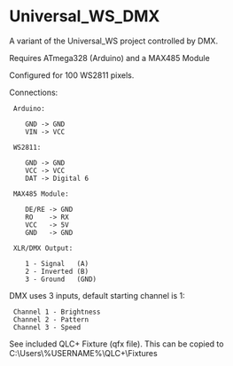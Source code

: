 # Universal_WS_DMX
A variant of the Universal_WS project controlled by DMX.

Requires ATmega328 (Arduino) and a MAX485 Module

Configured for 100 WS2811 pixels.

Connections:

     Arduino:

        GND -> GND
        VIN -> VCC 

     WS2811:

        GND -> GND
        VCC -> VCC  
        DAT -> Digital 6

     MAX485 Module:

        DE/RE -> GND
        RO    -> RX
        VCC   -> 5V
        GND   -> GND

     XLR/DMX Output:

        1 - Signal   (A)
        2 - Inverted (B)
        3 - Ground   (GND)
        
        
DMX uses 3 inputs, default starting channel is 1:


     Channel 1 - Brightness
     Channel 2 - Pattern
     Channel 3 - Speed

See included QLC+ Fixture (qfx file). This can be copied to C:\Users\\%USERNAME%\QLC+\Fixtures
